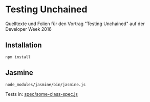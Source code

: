 # Testing Unchained
Quelltexte und Folien für den Vortrag "Testing Unchained" auf der Developer Week 2016

## Installation
```npm install```

## Jasmine
```node_modules/jasmine/bin/jasmine.js```

Tests in: [spec/some-class-spec.js](blob/master/spec/some-class-spec.js)